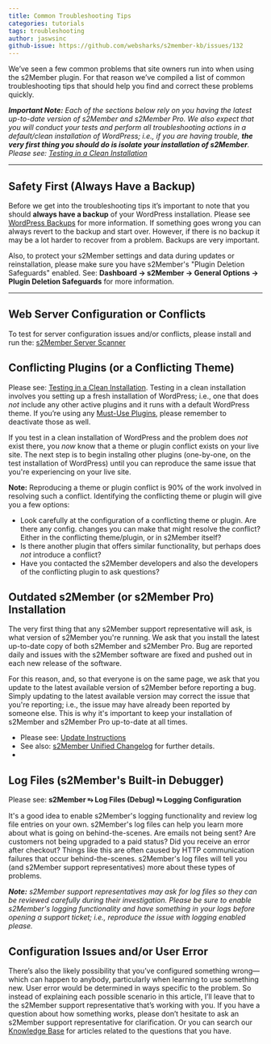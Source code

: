 ```yaml
---
title: Common Troubleshooting Tips
categories: tutorials
tags: troubleshooting
author: jaswsinc
github-issue: https://github.com/websharks/s2member-kb/issues/132
---
```


We’ve seen a few common problems that site owners run into when using the s2Member plugin. For that reason we’ve compiled a list of common troubleshooting tips that should help you find and correct these problems quickly.

_**Important Note:** Each of the sections below rely on you having the latest up-to-date version of s2Member and s2Member Pro. We also expect that you will conduct your tests and perform all troubleshooting actions in a default/clean installation of WordPress; i.e., if you are having trouble, **the very first thing you should do is isolate your installation of s2Member**. Please see: [Testing in a Clean Installation](https://github.com/websharks/s2member-kb/issues/81)_

---

## Safety First (Always Have a Backup)

Before we get into the troubleshooting tips it’s important to note that you should **always have a backup** of your WordPress installation. Please see [WordPress Backups](http://codex.wordpress.org/WordPress_Backups) for more information. If something goes wrong you can always revert to the backup and start over. However, if there is no backup it may be a lot harder to recover from a problem. Backups are very important.

Also, to protect your s2Member settings and data during updates or reinstallation, please make sure you have s2Member's "Plugin Deletion Safeguards" enabled. See: **Dashboard → s2Member → General Options → Plugin Deletion Safeguards** for more information.

---

## Web Server Configuration or Conflicts

To test for server configuration issues and/or conflicts, please install and run the: [s2Member Server Scanner](https://github.com/websharks/s2member-kb/issues/133)

## Conflicting Plugins (or a Conflicting Theme)

Please see: [Testing in a Clean Installation](https://github.com/websharks/s2member-kb/issues/81). Testing in a clean installation involves you setting up a fresh installation of WordPress; i.e., one that does _not_ include any other active plugins and it runs with a default WordPress theme. If you’re using any [Must-Use Plugins](http://codex.wordpress.org/Must_Use_Plugins), please remember to deactivate those as well.

If you test in a clean installation of WordPress and the problem does _not_ exist there, you _now_ know that a theme or plugin conflict exists on your live site. The next step is to begin installng other plugins (one-by-one, on the test installation of WordPress) until you can reproduce the same issue that you're experiencing on your live site.

**Note:** Reproducing a theme or plugin conflict is 90% of the work involved in resolving such a conflict. Identifying the conflicting theme or plugin will give you a few options:

- Look carefully at the configuration of a conflicting theme or plugin. Are there any config. changes you can make that might resolve the conflict? Either in the conflicting theme/plugin, or in s2Member itself?
- Is there another plugin that offers similar functionality, but perhaps does _not_ introduce a conflict?
- Have you contacted the s2Member developers and also the developers of the conflicting plugin to ask questions?

## Outdated s2Member (or s2Member Pro) Installation

The very first thing that any s2Member support representative will ask, is what version of s2Member you're running. We ask that you install the latest up-to-date copy of both s2Member and s2Member Pro. Bug are reported daily and issues with the s2Member software are fixed and pushed out in each new release of the software.

For this reason, and, so that everyone is on the same page, we ask that you update to the latest available version of s2Member before reporting a bug. Simply updating to the latest available version may correct the issue that you're reporting; i.e., the issue may have already been reported by someone else. This is why it's important to keep your installation of s2Member and s2Member Pro up-to-date at all times.

- Please see: [Update Instructions](http://s2member.com/updating/)
- See also: [s2Member Unified Changelog](http://s2member.com/changelog/) for further details.
- 
## Log Files (s2Member's Built-in Debugger)

Please see: **s2Member ⥱ Log Files (Debug) ⥱ Logging Configuration**

It's a good idea to enable s2Member's logging functionality and review log file entries on your own. s2Member's log files can help you learn more about what is going on behind-the-scenes. Are emails not being sent? Are customers not being upgraded to a paid status? Did you receive an error after checkout? Things like this are often caused by HTTP communication failures that occur behind-the-scenes. s2Member's log files will tell you (and s2Member support representatives) more about these types of problems.

_**Note:** s2Member support representatives may ask for log files so they can be reviewed carefully during their investigation. Please be sure to enable s2Member's logging functionality and have something in your logs before opening a support ticket; i.e., reproduce the issue with logging enabled please._

## Configuration Issues and/or User Error

There’s also the likely possibility that you’ve configured something wrong—which can happen to anybody, particularly when learning to use something new. User error would be determined in ways specific to the problem. So instead of explaining each possible scenario in this article, I’ll leave that to the s2Member support representative that’s working with you. If you have a question about how something works, please don’t hesitate to ask an s2Member support representative for clarification. Or you can search our [Knowledge Base](http://s2member.com/kb/) for articles related to the questions that you have.
